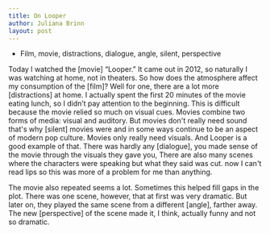 ```yaml
---
title: On Looper
author: Juliana Brinn
layout: post
---
```


- Film, movie, distractions, dialogue, angle, silent, perspective

Today I watched the [movie] “Looper.”  It came out in 2012, so naturally I was watching at home, not in theaters.  So how does the atmosphere affect my consumption of the [film]? Well for one, there are a lot more [distractions] at home.  I actually spent the first 20 minutes of the movie eating lunch, so I didn’t pay attention to the beginning.  This is difficult because the movie relied so much on visual cues.  Movies combine two forms of media: visual and auditory. But movies don't really need sound that's why [silent] movies were and in some ways continue to be an aspect of modern pop culture. Movies only really need visuals. And Looper is a good example of that. There was hardly any [dialogue], you made sense of the movie through the visuals they gave you, There are also many scenes where the characters were speaking but what they said was cut.  now I can't read lips so this was more of a problem for me than anything.

The movie also repeated seems a lot. Sometimes this helped fill gaps in the plot. There was one scene, however, that at first was very dramatic. But later on, they played the same scene from a different [angle], farther away. The new [perspective] of the scene made it, I think, actually funny and not so dramatic.

